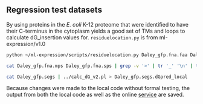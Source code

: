 ## Regression test datasets

By using proteins in the *E. coli* K-12 proteome that were identified to have
their C-terminus in the cytoplasm yields a good set of TMs and loops to
calculate dG_insertion values for. `residuelocation.py` is from
ml-expression/v1.0

```bash
python ~/ml-expression/scripts/residuelocation.py Daley_gfp.fna.faa Daley_gfp.fna.phobiuslong Daley_gfp.fna.mps Daley_gfp.fna.sps

cat Daley_gfp.fna.mps Daley_gfp.fna.sps | grep -v '>' | tr '_' '\n' | tr -d '*' | grep -v '^$' > Daley_gfp.segs

cat Daley_gfp.segs | ../calc_dG_v2.pl > Daley_gfp.segs.dGpred_local
```

Because changes were made to the local code without formal testing, the output
from both the local code as well as the online [service](http://dgpred.cbr.su.se)
are saved.
